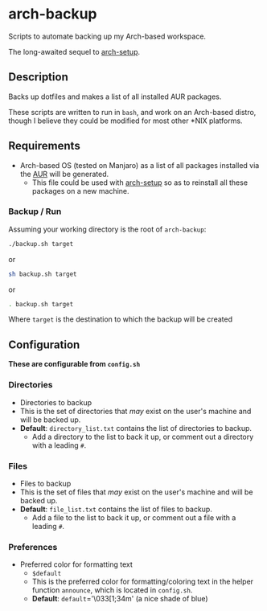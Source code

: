 # arch-backup

Scripts to automate backing up my Arch-based workspace.

The long-awaited sequel to [arch-setup](https://github.com/bradendubois/arch-setup).

## Description

Backs up dotfiles and makes a list of all installed AUR packages.

These scripts are written to run in ``bash``, and work on an Arch-based distro, though I believe they could be modified for most other \*NIX platforms. 

## Requirements

- Arch-based OS (tested on Manjaro) as a list of all packages installed via the [AUR]() will be generated.
  - This file could be used with [arch-setup](https://github.com/bradendubois/arch-setup) so as to reinstall all these packages on a new machine.

### Backup / Run

Assuming your working directory is the root of ``arch-backup``:

```bash
./backup.sh target
```

or

```bash
sh backup.sh target
```

or

```bash
. backup.sh target
```

Where ``target`` is the destination to which the backup will be created

## Configuration

**These are configurable from ``config.sh``**

### Directories

- Directories to backup
- This is the set of directories that *may* exist on the user's machine and will be backed up. 
- **Default**: ``directory_list.txt`` contains the list of directories to backup.
  - Add a directory to the list to back it up, or comment out a directory with a leading ``#``.

### Files

- Files to backup
- This is the set of files that *may* exist on the user's machine and will be backed up. 
- **Default**: ``file_list.txt`` contains the list of files to backup.
  - Add a file to the list to back it up, or comment out a file with a leading ``#``.

### Preferences

- Preferred color for formatting text
  - ``$default``
  - This is the preferred color for formatting/coloring text in the helper function ``announce``, which is located in ``config.sh``.
  - **Default**: `default`='\033[1;34m' (a nice shade of blue)
